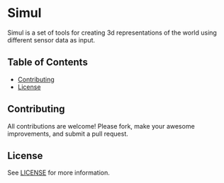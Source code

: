 # Simul

Simul is a set of tools for creating 3d representations of the world using different sensor data as input.

## Table of Contents

- [Contributing](#contributing)
- [License](#license)

## Contributing

All contributions are welcome! Please fork, make your awesome improvements, and submit a pull request.

## License

See [LICENSE](LICENSE) for more information.
```